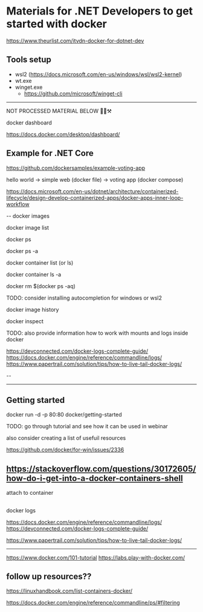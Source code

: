 # Materials for .NET Developers to get started with docker

<https://www.theurlist.com/itvdn-docker-for-dotnet-dev>

## Tools setup

* wsl2 (<https://docs.microsoft.com/en-us/windows/wsl/wsl2-kernel>)
* wt.exe
* winget.exe
  * <https://github.com/microsoft/winget-cli>

----

NOT PROCESSED MATERIAL BELOW 👷‍♂️⚒

docker dashboard

https://docs.docker.com/desktop/dashboard/

## Example for .NET Core 

https://github.com/dockersamples/example-voting-app

hello world -> simple web (docker file) -> voting app (docker compose)

https://docs.microsoft.com/en-us/dotnet/architecture/containerized-lifecycle/design-develop-containerized-apps/docker-apps-inner-loop-workflow

--
docker images 

docker image list

docker ps 

docker ps -a 

docker container list (or ls)

docker container ls -a

docker rm $(docker ps -aq)


TODO: consider installing autocompletion for windows or wsl2


docker image history 

docker inspect


TODO: also provide information how to work with mounts and logs inside docker

https://devconnected.com/docker-logs-complete-guide/
https://docs.docker.com/engine/reference/commandline/logs/
https://www.papertrail.com/solution/tips/how-to-live-tail-docker-logs/

--

---



## Getting started 

docker run -d -p 80:80 docker/getting-started

TODO: go through tutorial and see how it can be used in webinar

also consider creating a list of usefuil resources

https://github.com/docker/for-win/issues/2336

## https://stackoverflow.com/questions/30172605/how-do-i-get-into-a-docker-containers-shell

attach to container

## 
docker logs

https://docs.docker.com/engine/reference/commandline/logs/
https://devconnected.com/docker-logs-complete-guide/


https://www.papertrail.com/solution/tips/how-to-live-tail-docker-logs/

---

https://www.docker.com/101-tutorial
https://labs.play-with-docker.com/

follow up resources??
--


https://linuxhandbook.com/list-containers-docker/

https://docs.docker.com/engine/reference/commandline/ps/#filtering

